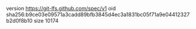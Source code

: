version https://git-lfs.github.com/spec/v1
oid sha256:b9ce03e09571a3cadd89bfb3845d4ec3a1831bc05f71a9e04412327b2d0f8b10
size 10174
